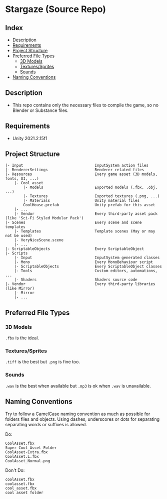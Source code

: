# Stargaze (Source Repo)

## Index

- [Description](#Description)
- [Requirements](#Requirements)
- [Project Structure](#Project-Structure)
- [Preferred File Types](#Preferred-File-Types)
    - [3D Models](#3D-Models)
    - [Textures/Sprites](#Textures/Sprites)
    - [Sounds](#Sounds)
- [Naming Conventions](#Naming-Conventions)

## Description

- This repo contains only the necessary files to compile the game, so no Blender or Substance files.

## Requirements

- Unity 2021.2.15f1

## Project Structure

```
|- Input                                InputSystem action files
|- RendererSettings                     Renderer related files
|- Resources                            Every game asset (3D models, fonts, UI, ...)
    |- Cool asset
        |- Models                       Exported models (.fbx, .obj, ...)
        |- Textures                     Exported textures (.png, ...)
        |- Materials                    Unity material files
        CoolHouse.prefab                Unity prefab for this asset
    |- ...
    |- Vendor                           Every third-party asset pack (like 'Sci-Fi Styled Modular Pack')
|- Scenes                               Every scene and scene templates
    |- Templates                        Template scenes (May or may not be used)
    |- VeryNiceScene.scene
    |- ...
|- ScriptableObjects                    Every ScriptableObject
|- Scripts
    |- Input                            InputSystem generated classes
    |- Mono                             Every MonoBehaviour script
    |- ScriptableObjects                Every ScriptableObject classes
    |- Tools                            Custom editors, automations, ...
    |- Shaders                          Shaders source code
|- Vendor                               Every third-party libraries (like Mirror)
    |- Mirror
    |- ...
```

## Preferred File Types

### 3D Models

```.fbx``` is the ideal.

### Textures/Sprites

```.tiff``` is the best but ```.png``` is fine too.

### Sounds

```.wav``` is the best when available but ```.mp3``` is ok when ```.wav``` is unavailable.

## Naming Conventions

Try to follow a CamelCase naming convention as much as possible for folders files and objects.
Using dashes, underscores or dots for separating separating words or suffixes is allowed.

Do:
```
CoolAsset.fbx
Super Cool Asset Folder
CoolAsset-Extra.fbx
CoolAsset.L.fbx
CoolAsset_Normal.png
```

Don't Do:
```
coolAsset.fbx
coolasset.fbx
cool_asset.fbx
cool asset folder
```